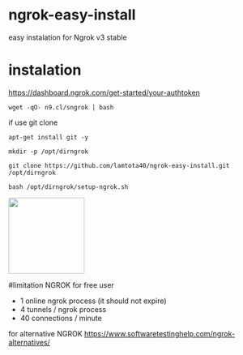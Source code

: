 # ngrok-easy-install
easy instalation for Ngrok v3 stable

# instalation
https://dashboard.ngrok.com/get-started/your-authtoken
```console
wget -qO- n9.cl/sngrok | bash
```
if use git clone
```console
apt-get install git -y
```
```console
mkdir -p /opt/dirngrok
```
```console
git clone https://github.com/lamtota40/ngrok-easy-install.git /opt/dirngrok
```
```console
bash /opt/dirngrok/setup-ngrok.sh
```
<img src="https://user-images.githubusercontent.com/26719371/215472523-183ef332-3c92-491d-bac3-ae0b66a5c130.jpg" width="150">

#limitation NGROK for free user
- 1 online ngrok process (it should not expire)
- 4 tunnels / ngrok process
- 40 connections / minute

for alternative NGROK
https://www.softwaretestinghelp.com/ngrok-alternatives/
